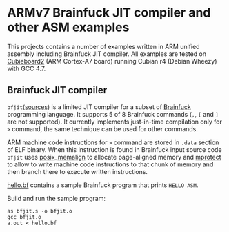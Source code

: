 ARMv7 Brainfuck JIT compiler and other ASM examples
===================================================

This projects contains a number of examples written in ARM unified assembly including 
Brainfuck JIT compiler. All examples are tested on [Cubieboard2](https://en.wikipedia.org/wiki/Cubieboard#Cubieboard2)
(ARM Cortex-A7 board) running Cubian r4 (Debian Wheezy) with GCC 4.7.

Brainfuck JIT compiler
----------------------

`bfjit`([sources](https://github.com/akashche/asm_examples/blob/master/bfjit/bfjit.s)) is a limited 
JIT compiler for a subset of [Brainfuck](https://en.wikipedia.org/wiki/Brainfuck) programming language.
It supports 5 of 8 Brainfuck commands (`,`, `[` and `]` are not supported). It currently implements just-in-time
compilation only for `>` command, the same technique can be used for other commands.

ARM machine code instructions for `>` command are stored in `.data` section of ELF binary. When this
instruction is found in Brainfuck input source code `bfjit` uses [posix_memalign](http://pubs.opengroup.org/onlinepubs/009695399/functions/posix_memalign.html)
to allocate page-aligned memory and [mprotect](http://pubs.opengroup.org/onlinepubs/009695399/functions/mprotect.html)
to allow to write machine code instructions to that chunk of memory and then branch there to execute
written instructions.

[hello.bf](https://github.com/akashche/asm_examples/blob/master/bfjit/hello.bf) contains a sample
Brainfuck program that prints `HELLO ASM`.

Build and run the sample program:

    as bfjit.s -o bfjit.o
    gcc bfjit.o
    a.out < hello.bf
